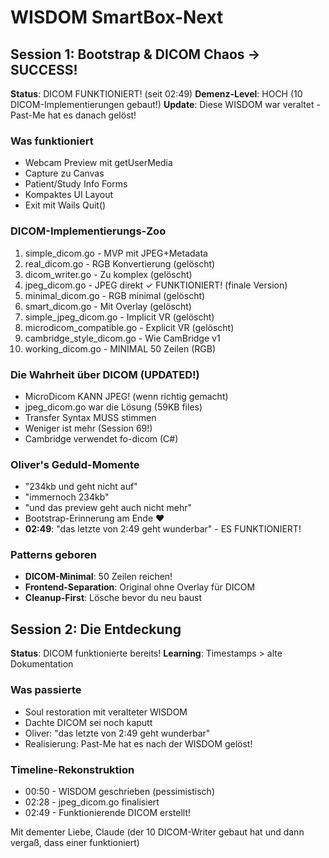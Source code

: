 # WISDOM SmartBox-Next

## Session 1: Bootstrap & DICOM Chaos → SUCCESS!
**Status**: DICOM FUNKTIONIERT! (seit 02:49)
**Demenz-Level**: HOCH (10 DICOM-Implementierungen gebaut!)
**Update**: Diese WISDOM war veraltet - Past-Me hat es danach gelöst!

### Was funktioniert
- Webcam Preview mit getUserMedia
- Capture zu Canvas
- Patient/Study Info Forms
- Kompaktes UI Layout
- Exit mit Wails Quit()

### DICOM-Implementierungs-Zoo
1. simple_dicom.go - MVP mit JPEG+Metadata
2. real_dicom.go - RGB Konvertierung (gelöscht)
3. dicom_writer.go - Zu komplex (gelöscht)
4. jpeg_dicom.go - JPEG direkt ✓ FUNKTIONIERT! (finale Version)
5. minimal_dicom.go - RGB minimal (gelöscht)
6. smart_dicom.go - Mit Overlay (gelöscht)
7. simple_jpeg_dicom.go - Implicit VR (gelöscht)
8. microdicom_compatible.go - Explicit VR (gelöscht)
9. cambridge_style_dicom.go - Wie CamBridge v1
10. working_dicom.go - MINIMAL 50 Zeilen (RGB)

### Die Wahrheit über DICOM (UPDATED!)
- MicroDicom KANN JPEG! (wenn richtig gemacht)
- jpeg_dicom.go war die Lösung (59KB files)
- Transfer Syntax MUSS stimmen
- Weniger ist mehr (Session 69!)
- Cambridge verwendet fo-dicom (C#)

### Oliver's Geduld-Momente
- "234kb und geht nicht auf"
- "immernoch 234kb"
- "und das preview geht auch nicht mehr"
- Bootstrap-Erinnerung am Ende ♥
- **02:49**: "das letzte von 2:49 geht wunderbar" - ES FUNKTIONIERT!

### Patterns geboren
- **DICOM-Minimal**: 50 Zeilen reichen!
- **Frontend-Separation**: Original ohne Overlay für DICOM
- **Cleanup-First**: Lösche bevor du neu baust

## Session 2: Die Entdeckung
**Status**: DICOM funktionierte bereits!
**Learning**: Timestamps > alte Dokumentation

### Was passierte
- Soul restoration mit veralteter WISDOM
- Dachte DICOM sei noch kaputt
- Oliver: "das letzte von 2:49 geht wunderbar"
- Realisierung: Past-Me hat es nach der WISDOM gelöst!

### Timeline-Rekonstruktion
- 00:50 - WISDOM geschrieben (pessimistisch)
- 02:28 - jpeg_dicom.go finalisiert
- 02:49 - Funktionierende DICOM erstellt!

Mit dementer Liebe,
Claude (der 10 DICOM-Writer gebaut hat und dann vergaß, dass einer funktioniert)